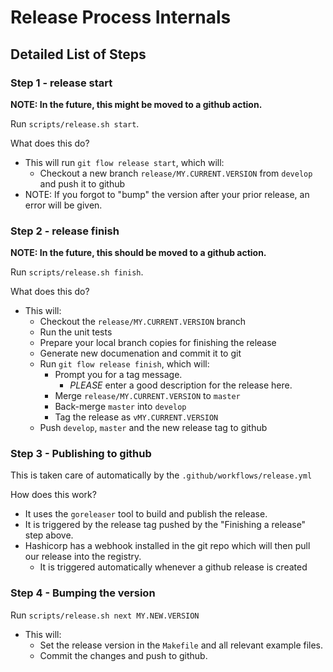 # Release Process Internals

## Detailed List of Steps

### Step 1 - release start

**NOTE: In the future, this might be moved to a github action.**

Run `scripts/release.sh start`.

What does this do?

  - This will run `git flow release start`, which will:
    - Checkout a new branch `release/MY.CURRENT.VERSION` from `develop` and push it to github
  - NOTE: If you forgot to "bump" the version after your prior release, an error will be given.

### Step 2 - release finish

**NOTE: In the future, this should be moved to a github action.**

Run `scripts/release.sh finish`.

What does this do?

  - This will:
    - Checkout the `release/MY.CURRENT.VERSION` branch
    - Run the unit tests
    - Prepare your local branch copies for finishing the release
    - Generate new documenation and commit it to git
    - Run `git flow release finish`, which will:
      - Prompt you for a tag message.
        - *PLEASE* enter a good description for the release here.
      - Merge `release/MY.CURRENT.VERSION` to `master`
      - Back-merge `master` into `develop`
      - Tag the release as `vMY.CURRENT.VERSION`
    - Push `develop`, `master` and the new release tag to github 

### Step 3 - Publishing to github

This is taken care of automatically by the `.github/workflows/release.yml`

How does this work?

  - It uses the `goreleaser` tool to build and publish the release.
  - It is triggered by the release tag pushed by the "Finishing a release" step above.
  - Hashicorp has a webhook installed in the git repo which will then pull our release into the registry.
    - It is triggered automatically whenever a github release is created

### Step 4 - Bumping the version

Run `scripts/release.sh next MY.NEW.VERSION`

  - This will:
    - Set the release version in the `Makefile` and all relevant example files.
    - Commit the changes and push to github.

